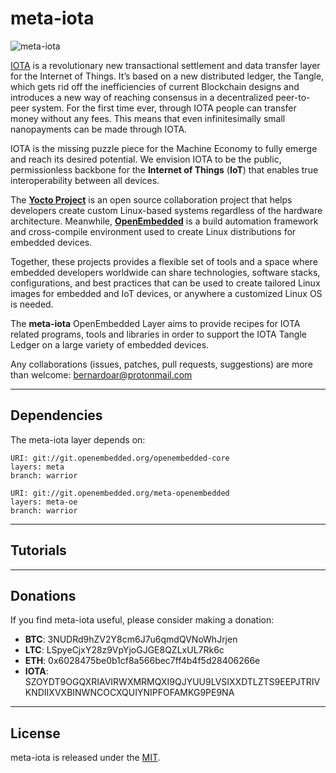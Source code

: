 # meta-iota

![meta-iota](https://github.com/bernardoaraujor/meta-iota/raw/master/meta-iota.png  "meta-iota")

[IOTA](https://www.iota.org/) is a revolutionary new transactional settlement and data transfer layer for the Internet of Things. It’s based on a new distributed ledger, the Tangle, which gets rid off the inefficiencies of current Blockchain designs and introduces a new way of reaching consensus in a decentralized peer-to-peer system. For the first time ever, through IOTA people can transfer money without any fees. This means that even infinitesimally small nanopayments can be made through IOTA.

IOTA is the missing puzzle piece for the Machine Economy to fully emerge and reach its desired potential. We envision IOTA to be the public, permissionless backbone for the **Internet of Things** (**IoT**) that enables true interoperability between all devices.

The [**Yocto Project**](https://www.yoctoproject.org/) is an open source collaboration project that helps developers create custom Linux-based systems regardless of the hardware architecture. Meanwhile, [**OpenEmbedded**](http://www.openembedded.org/wiki/Main_Page) is a build automation framework and cross-compile environment used to create Linux distributions for embedded devices.

Together, these projects provides a flexible set of tools and a space where embedded developers worldwide can share technologies, software stacks, configurations, and best practices that can be used to create tailored Linux images for embedded and IoT devices, or anywhere a customized Linux OS is needed. 

The **meta-iota** OpenEmbedded Layer aims to provide recipes for IOTA related programs, tools and libraries in order to support the IOTA Tangle Ledger on a large variety of embedded devices.
 
Any collaborations (issues, patches, pull requests, suggestions) are more than welcome: <bernardoar@protonmail.com>

---
## Dependencies

The meta-iota layer depends on:

	URI: git://git.openembedded.org/openembedded-core
	layers: meta
	branch: warrior

	URI: git://git.openembedded.org/meta-openembedded
	layers: meta-oe
	branch: warrior
	
---
## Tutorials

 
---
## Donations
If you find meta-iota useful, please consider making a donation:

 - **BTC**: 3NUDRd9hZV2Y8cm6J7u6qmdQVNoWhJrjen
 - **LTC**: LSpyeCjxY28z9VpYjoGJGE8QZLxUL7Rk6c
 - **ETH**: 0x6028475be0b1cf8a566bec7ff4b4f5d28406266e
 - **IOTA**:     SZOYDT9OGQXRIAVIRWXMRMQXI9QJYUU9LVSIXXDTLZTS9EEPJTRIVKNDIIXVXBINWNCOCXQUIYNIPFOFAMKG9PE9NA



---
## License

meta-iota is released under the [MIT](https://github.com/bernardoaraujor/meta-iota/blob/master/COPYING.MIT).
